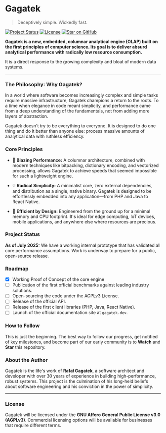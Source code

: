 # Gagatek

> Deceptively simple. Wickedly fast.

[![Project Status](https://img.shields.io/badge/status-in_development-yellow.svg)](https://github.com/gagatek-dev/gagatek)
[![License](https://img.shields.io/badge/license-AGPLv3-blue.svg)](https://github.com/gagatek-dev/gagatek/blob/main/LICENSE)
[![Star on GitHub](https://img.shields.io/github/stars/gagatek-dev/gagatek?style=social)](https://github.com/gagatek-dev/gagatek)

**Gagatek is a new, embedded, columnar analytical engine (OLAP) built on the first principles of computer science. Its goal is to deliver absurd analytical performance with radically low resource consumption.**

It is a direct response to the growing complexity and bloat of modern data systems.

---

### The Philosophy: Why Gagatek?

In a world where software becomes increasingly complex and simple tasks require massive infrastructure, Gagatek champions a return to the roots. To a time when elegance in code meant simplicity, and performance came from a deep understanding of the fundamentals, not from adding more layers of abstraction.

Gagatek doesn't try to be everything to everyone. It is designed to do one thing and do it better than anyone else: process massive amounts of analytical data with ruthless efficiency.

### Core Principles

* 🚀 **Blazing Performance:** A columnar architecture, combined with modern techniques like bitpacking, dictionary encoding, and vectorized processing, allows Gagatek to achieve speeds that seemed impossible for such a lightweight engine.

* 💡 **Radical Simplicity:** A minimalist core, zero external dependencies, and distribution as a single, native binary. Gagatek is designed to be effortlessly embedded into any application—from PHP and Java to React Native.

* 🧠 **Efficient by Design:** Engineered from the ground up for a minimal memory and CPU footprint. It's ideal for edge computing, IoT devices, mobile applications, and anywhere else where resources are precious.

### Project Status

**As of July 2025:** We have a working internal prototype that has validated all core performance assumptions. Work is underway to prepare for a public, open-source release.

### Roadmap

- [x] Working Proof of Concept of the core engine
- [ ] Publication of the first official benchmarks against leading industry solutions.
- [ ] Open-sourcing the code under the AGPLv3 License.
- [ ] Release of the official API.
- [ ] Release of the first client libraries (PHP, Java, React Native).
- [ ] Launch of the official documentation site at `gagatek.dev`.

### How to Follow

This is just the beginning. The best way to follow our progress, get notified of key milestones, and become part of our early community is to **Watch** and **Star** this repository.

### About the Author

Gagatek is the life's work of **Rafał Gagatek**, a software architect and developer with over 30 years of experience in building high-performance, robust systems. This project is the culmination of his long-held beliefs about software engineering and his conviction in the power of simplicity.

---

### License

Gagatek will be licensed under the **GNU Affero General Public License v3.0 (AGPLv3)**. Commercial licensing options will be available for businesses that require different terms.
